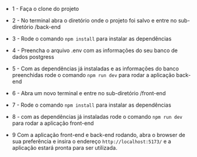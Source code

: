 - 1 - Faça o clone do projeto

- 2 - No terminal abra o diretório onde o projeto foi salvo e entre no sub-diretório /back-end

- 3 - Rode o comando ```npm install``` para instalar as dependências

- 4 - Preencha o arquivo .env com as informações do seu banco de dados postgress

- 5 - Com as dependências já instaladas e as informações do banco preenchidas rode o comando
```npm run dev``` para rodar a aplicação back-end

- 6 - Abra um novo terminal e entre no sub-diretório /front-end

- 7 - Rode o comando ```npm install``` para instalar as dependências

- 8 - com as dependências já instaladas rode o comando ```npm run dev``` para rodar a aplicação front-end

- 9 Com a aplicação front-end e back-end rodando, abra o browser de sua preferência e insira o endereço ```http://localhost:5173/``` e a aplicação estará pronta para ser utilizada.
